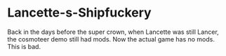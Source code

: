 # Lancette-s-Shipfuckery
Back in the days before the super crown, when Lancette was still Lancer, the cosmoteer demo still had mods. Now the actual game has no mods. This is bad.
